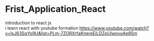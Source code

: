 # Frist_Application_React
introduction to react js  
i learn react with youtube formation 
https://www.youtube.com/watch?v=IsJ63SqYo9U&list=PLm-7ZORXrfaKnereEiLDZpUlwoyuAe85m
